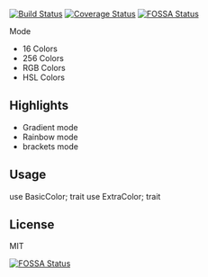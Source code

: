 [![Build Status](https://travis-ci.org/da2018/colorful.svg?branch=master)](https://travis-ci.org/da2018/colorful) [![Coverage Status](https://img.shields.io/coveralls/github/da2018/colorful.svg)](https://coveralls.io/github/da2018/colorful?branch=master)
[![FOSSA Status](https://app.fossa.io/api/projects/git%2Bgithub.com%2Fda2018%2Fcolorful.svg?type=shield)](https://app.fossa.io/projects/git%2Bgithub.com%2Fda2018%2Fcolorful?ref=badge_shield)






Mode
- 16 Colors
- 256 Colors
- RGB Colors
- HSL Colors

## Highlights
- Gradient mode
- Rainbow mode
- brackets mode

## Usage

use BasicColor; trait
use ExtraColor; trait



## License
MIT

[![FOSSA Status](https://app.fossa.io/api/projects/git%2Bgithub.com%2Fda2018%2Fcolorful.svg?type=large)](https://app.fossa.io/projects/git%2Bgithub.com%2Fda2018%2Fcolorful?ref=badge_large)